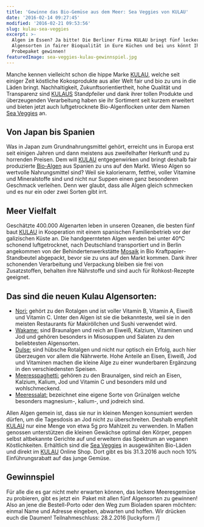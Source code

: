 ```yaml
---
title: 'Gewinne das Bio-Gemüse aus dem Meer: Sea Veggies von KULAU'
date: '2016-02-14 09:27:45'
modified: '2016-02-21 09:53:56'
slug: kulau-sea-veggies
excerpt: >-
  Algen im Essen? Ja bitte! Die Berliner Firma KULAU bringt fünf leckere
  Algensorten in fairer Bioqualität in Eure Küchen und bei uns könnt Ihr ein
  Probepaket gewinnen!
featuredImage: sea-veggies-kulau-gewinnspiel.jpg
---
```


Manche kennen vielleicht schon die hippe Marke [KULAU](https://kulau.de/), welche seit einiger Zeit köstliche Kokosprodukte aus aller Welt fair und bio zu uns in die Läden bringt. Nachhaltigkeit, Zukunftsorientiertheit, hohe Qualität und Transparenz sind [KULAUS](https://kulau.de/) Standpfeiler und dank ihrer tollen Produkte und überzeugenden Verarbeitung haben sie ihr Sortiment seit kurzem erweitert und bieten jetzt auch luftgetrocknete Bio-Algenflocken unter dem Namen [Sea Veggies](https://kulau.de/bio-trockenalgen) an.

## Von Japan bis Spanien

Was in Japan zum Grundnahrungsmittel gehört, erreicht uns in Europa erst seit einigen Jahren und dann meistens aus zweifelhafter Herkunft und zu horrenden Preisen. Dem will [KULAU](https://kulau.de/) entgegenwirken und bringt deshalb fair produzierte [Bio-Algen](https://kulau.de/bio-trockenalgen) aus Spanien zu uns auf den Markt. Wieso Algen so wertvolle Nahrungsmittel sind? Weil sie kalorienarm, fettfrei, voller Vitamine und Mineralstoffe sind und nicht nur Suppen einen ganz besonderen Geschmack verleihen. Denn wer glaubt, dass alle Algen gleich schmecken und es nur ein oder zwei Sorten gibt irrt.

## Meer Vielfalt

Geschätzte 400.000 Algenarten leben in unseren Ozeanen, die besten fünf baut [KULAU](https://kulau.de/) in Kooperation mit einem spanischen Familienbetrieb vor der galizischen Küste an. Die handgeernteten Algen werden bei unter 40°C schonend luftgetrocknet, nach Deutschland transportiert und in Berlin angekommen von der Behindertenwerkstätte [Mosaik](http://www.mosaik-berlin.de/) in Bio Kraftpapier-Standbeutel abgepackt, bevor sie zu uns auf den Markt kommen. Dank ihrer schonenden Verarbeitung und Verpackung bleiben sie frei von Zusatzstoffen, behalten ihre Nährstoffe und sind auch für Rohkost-Rezepte geeignet.

## Das sind die neuen Kulau Algensorten:

*   [Nori:](https://kulau.de/bio-nori-flocken) gehört zu den Rotalgen und ist voller Vitamin B, Vitamin A, Eiweiß und Vitamin C. Unter den Algen ist sie die bekannteste, weil sie in den meisten Restaurants für Makiröllchen und Sushi verwendet wird.
*   [Wakame:](https://kulau.de/bio-wakame-flocken) sind Braunalgen und reich an Eiweiß, Kalzium, Vitaminen und Jod und gehören besonders in Misosuppen und Salaten zu den beliebtesten Algensorten.
*   [Dulse:](https://kulau.de/bio-dulse-flocken) sind hübsche Rotalgen und nicht nur optisch ein Erfolg, auch hier überzeugen vor allem die Nährwerte. Hohe Anteile an Eisen, Eiweiß, Jod und Vitaminen machen die kleine Alge zu einer wunderbaren Ergänzung in den verschiedensten Speisen.
*   [Meeresspaghetti:](https://kulau.de/bio-meeresspaghetti) gehören zu den Braunalgen, sind reich an Eisen, Kalzium, Kalium, Jod und Vitamin C und besonders mild und wohlschmeckend.
*   [Meeressalat:](https://kulau.de/bio-meeressalat) bezeichnet eine eigene Sorte von Grünalgen welche besonders magnesium-, kalium-, und jodreich sind.

[<!-- Image removed (no copyright): Kulau-Rabatt-Sea-Veggies-640x358.jpg -->](https://kulau.de/sea-veggies) Allen Algen gemein ist, dass sie nur in kleinen Mengen konsumiert werden dürfen, um die Tagesdosis an Jod nicht zu überschreiten. Deshalb empfiehlt [KULAU](https://kulau.de/) nur eine Menge von etwa 5g pro Mahlzeit zu verwenden. In Maßen genossen unterstützen die kleinen Gewächse optimal den Körper, peppen selbst altbekannte Gerichte auf und erweitern das Spektrum an veganen Köstlichkeiten. Erhältlich sind die [Sea Veggies](https://kulau.de/bio-trockenalgen) in ausgewählten Bio-Läden und direkt im [KULAU](https://kulau.de/) Online Shop. Dort gibt es bis 31.3.2016 auch noch 10% Einführungsrabatt auf das junge Gemüse.

## Gewinnspiel

Für alle die es gar nicht mehr erwarten können, das leckere Meeresgemüse zu probieren, gibt es jetzt ein  Paket mit allen fünf Algensorten zu gewinnen! Also an jene die Bestell-Porto oder den Weg zum Bioladen sparen möchten: einmal Name und Adresse eingeben, abwarten und hoffen. Wir drücken euch die Daumen! Teilnahmeschluss: 28.2.2016 \[luckyform /\]
